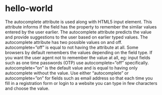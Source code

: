 # hello-world

The autocomplete attribute is used along with HTML5 input element. This attribute informs if the field has the property to remember the similar values entered by the user earlier. The autocomplete attribute predicts the value and provide suggestions to the user based on earlier typed values.
The autocomplete attribute has two possible values on and off. autocomplete=”off” is equal to not having the attribute at all. Some browsers by default remembers the values depending on the field type. If you want the user agent not to remember the value at all, eg: input fields such as one time passwords (OTP) use autocomplete=”off” specifically.
autocomplete=”on” is the default value and is equal to having only autocomplete without the value. Use either “autocomplete” or autocomplete=”on” for fields such as email address so that each time you fill in a registration form or login to a website you can type in few characters and choose the value.
